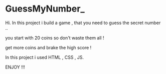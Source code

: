 # GuessMyNumber_

Hi. In this project i build a game , that you need to guess the secret number ..

you start with 20 coins so don't waste them all !

get more coins and brake the high score !

In this project i used HTML , CSS , JS.

ENJOY !!!
